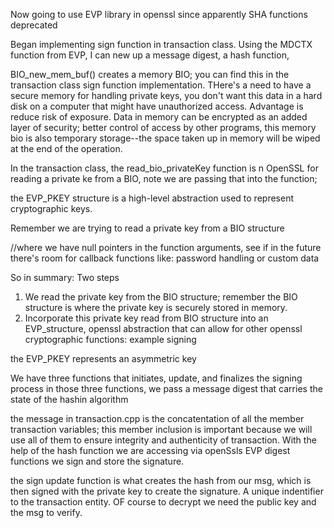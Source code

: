 Now going to use EVP library in openssl since apparently SHA functions deprecated

Began implementing sign function in transaction class. Using the MDCTX function from EVP,
I can new up a message digest, a hash function,


BIO_new_mem_buf() creates a memory BIO; you can find this in the transaction class sign function implementation. THere's a need to have a secure memory for handling private keys, you don't want this data in a hard disk on a computer that might have unauthorized access. Advantage is reduce risk of exposure. Data in memory can be encrypted as an added layer of security; better control of access by other programs, this memory bio is also temporary storage--the space taken up in memory will be wiped at the end of the operation. 

In the transaction class, the read_bio_privateKey function is n OpenSSL for reading a private ke from a BIO, note we are passing that into the function;

the EVP_PKEY structure is a high-level abstraction used to represent cryptographic keys.

Remember we are trying to read a private key from a BIO structure

//where we have null pointers in the function arguments, see  if in the future there's room for callback functions like: password handling or custom data

So in summary: Two steps
1. We read the private key from the BIO structure; remember the BIO structure is where the private key is securely stored in memory.
2. Incorporate this private key read from BIO structure into an EVP_structure, openssl abstraction that can allow for other openssl cryptographic functions: example signing


the EVP_PKEY represents an asymmetric key


We have three functions that initiates, update, and finalizes
the signing process
in those three functions, we pass a message digest that carries the state of the hashin algorithm 


the message in transaction.cpp is the concatentation of all the member transaction variables; this member inclusion
is important because we will use all of them to ensure integrity and authenticity of transaction. With the help of the hash function
we are accessing via openSsls EVP digest functions we sign and store the signature.

the sign update function is what creates the hash from our msg, which is then signed with the private key to create the signature. A unique indentifier to the transaction entity. OF course to decrypt we need the public key and the msg to verify.